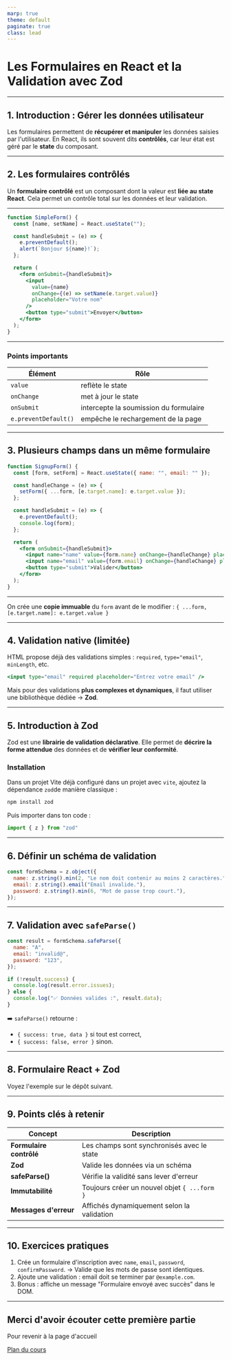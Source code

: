 ```yaml
---
marp: true
theme: default
paginate: true
class: lead
---
```


# **Les Formulaires en React et la Validation avec Zod**

---

## 1. Introduction : Gérer les données utilisateur

Les formulaires permettent de **récupérer et manipuler** les données saisies par l'utilisateur.
En React, ils sont souvent dits **contrôlés**, car leur état est géré par le **state** du composant.

---

## 2. Les formulaires contrôlés

Un **formulaire contrôlé** est un composant dont la valeur est **liée au state React**.
Cela permet un contrôle total sur les données et leur validation.

---

```jsx
function SimpleForm() {
  const [name, setName] = React.useState("");

  const handleSubmit = (e) => {
    e.preventDefault();
    alert(`Bonjour ${name}!`);
  };

  return (
    <form onSubmit={handleSubmit}>
      <input
        value={name}
        onChange={(e) => setName(e.target.value)}
        placeholder="Votre nom"
      />
      <button type="submit">Envoyer</button>
    </form>
  );
}
```

---

### Points importants

| Élément              | Rôle                                   |
| -------------------- | -------------------------------------- |
| `value`              | reflète le state                       |
| `onChange`           | met à jour le state                    |
| `onSubmit`           | intercepte la soumission du formulaire |
| `e.preventDefault()` | empêche le rechargement de la page     |

---

## 3. Plusieurs champs dans un même formulaire

```jsx
function SignupForm() {
  const [form, setForm] = React.useState({ name: "", email: "" });

  const handleChange = (e) => {
    setForm({ ...form, [e.target.name]: e.target.value });
  };

  const handleSubmit = (e) => {
    e.preventDefault();
    console.log(form);
  };

  return (
    <form onSubmit={handleSubmit}>
      <input name="name" value={form.name} onChange={handleChange} placeholder="Nom" />
      <input name="email" value={form.email} onChange={handleChange} placeholder="Email" />
      <button type="submit">Valider</button>
    </form>
  );
}
```

---

On crée une **copie immuable** du `form` avant de le modifier :
`{ ...form, [e.target.name]: e.target.value }`

---

## 4. Validation native (limitée)

HTML propose déjà des validations simples :
`required`, `type="email"`, `minLength`, etc.

```jsx
<input type="email" required placeholder="Entrez votre email" />
```

Mais pour des validations **plus complexes et dynamiques**,
il faut utiliser une bibliothèque dédiée → **Zod**.

---

## 5. Introduction à Zod

Zod est une **librairie de validation déclarative**.
Elle permet de **décrire la forme attendue** des données et de **vérifier leur conformité**.

### Installation

Dans un projet Vite déjà configuré dans un projet avec `vite`, ajoutez la dépendance `zod`de manière classique :

```bash
npm install zod
```

Puis importer dans ton code :

```js
import { z } from "zod"
```

---

## 6. Définir un schéma de validation

```jsx
const formSchema = z.object({
  name: z.string().min(2, "Le nom doit contenir au moins 2 caractères."),
  email: z.string().email("Email invalide."),
  password: z.string().min(6, "Mot de passe trop court."),
});
```

---

## 7. Validation avec `safeParse()`

```jsx
const result = formSchema.safeParse({
  name: "A",
  email: "invalid@",
  password: "123",
});

if (!result.success) {
  console.log(result.error.issues);
} else {
  console.log("✅ Données valides :", result.data);
}
```

➡️ `safeParse()` retourne :

* `{ success: true, data }` si tout est correct,
* `{ success: false, error }` sinon.

---

## 8. Formulaire React + Zod

Voyez l'exemple sur le dépôt suivant.

---

## 9. Points clés à retenir

| Concept                 | Description                                  |
| ----------------------- | -------------------------------------------- |
| **Formulaire contrôlé** | Les champs sont synchronisés avec le state   |
| **Zod**                 | Valide les données via un schéma             |
| **safeParse()**         | Vérifie la validité sans lever d'erreur      |
| **Immutabilité**        | Toujours créer un nouvel objet `{ ...form }` |
| **Messages d'erreur**   | Affichés dynamiquement selon la validation   |

---

## 10. Exercices pratiques

1. Crée un formulaire d'inscription avec `name`, `email`, `password`, `confirmPassword`.
   → Valide que les mots de passe sont identiques.
2. Ajoute une validation : email doit se terminer par `@example.com`.
3. Bonus : affiche un message "Formulaire envoyé avec succès” dans le DOM.




---

## Merci d'avoir écouter cette première partie

Pour revenir à la page d'accueil

[Plan du cours](https://antoine07.github.io/react_web2/#2)